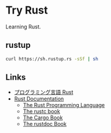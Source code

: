 # Try Rust

Learning Rust.



## rustup

```sh
curl https://sh.rustup.rs -sSf | sh
```



## Links

- [プログラミング言語 Rust](https://doc.rust-jp.rs/the-rust-programming-language-ja/1.9/book/)
- [Rust Documentation](https://doc.rust-lang.org/)
    - [The Rust Programming Language](https://doc.rust-lang.org/book/)
    - [The rustc book](https://doc.rust-lang.org/rustc/index.html)
    - [The Cargo Book](https://doc.rust-lang.org/cargo/index.html)
    - [The rustdoc Book](https://doc.rust-lang.org/rustdoc/index.html)
